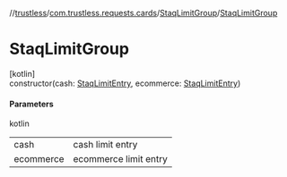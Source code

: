 //[trustless](../../../index.md)/[com.trustless.requests.cards](../index.md)/[StaqLimitGroup](index.md)/[StaqLimitGroup](-staq-limit-group.md)

# StaqLimitGroup

[kotlin]\
constructor(cash: [StaqLimitEntry](../-staq-limit-entry/index.md), ecommerce: [StaqLimitEntry](../-staq-limit-entry/index.md))

#### Parameters

kotlin

| | |
|---|---|
| cash | cash limit entry |
| ecommerce | ecommerce limit entry |
